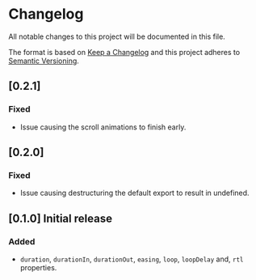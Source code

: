 # Changelog

All notable changes to this project will be documented in this file.

The format is based on [Keep a Changelog](http://keepachangelog.com/en/1.0.0/)
and this project adheres to [Semantic Versioning](http://semver.org/spec/v2.0.0.html).

## [0.2.1]

### Fixed

- Issue causing the scroll animations to finish early.

## [0.2.0]

### Fixed

- Issue causing destructuring the default export to result in undefined.

## [0.1.0] Initial release

### Added

- `duration`, `durationIn`, `durationOut`, `easing`, `loop`, `loopDelay` and, `rtl` properties.
